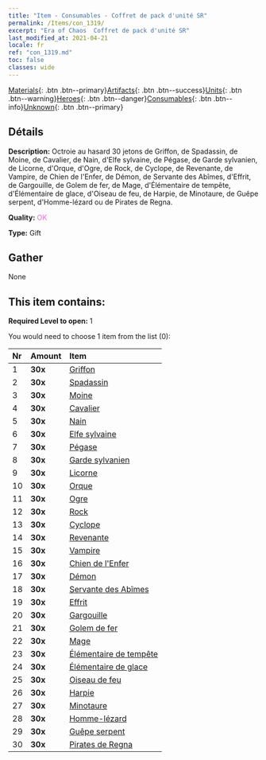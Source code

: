 ```yaml
---
title: "Item - Consumables - Coffret de pack d'unité SR"
permalink: /Items/con_1319/
excerpt: "Era of Chaos  Coffret de pack d'unité SR"
last_modified_at: 2021-04-21
locale: fr
ref: "con_1319.md"
toc: false
classes: wide
---
```

 [Materials](/fr/Items/){: .btn .btn--primary}[Artifacts](/fr/Items/Artifacts/){: .btn .btn--success}[Units](/fr/Items/Units/){: .btn .btn--warning}[Heroes](/fr/Items/Heroes/){: .btn .btn--danger}[Consumables](/fr/Items/Consumables/){: .btn .btn--info}[Unknown](/fr/Items/Unknown/){: .btn .btn--primary}

## Détails
 **Description:** Octroie au hasard 30 jetons de Griffon, de Spadassin, de Moine, de Cavalier, de Nain, d'Elfe sylvaine, de Pégase, de Garde sylvanien, de Licorne, d'Orque, d'Ogre, de Rock, de Cyclope, de Revenante, de Vampire, de Chien de l'Enfer, de Démon, de Servante des Abîmes, d'Effrit, de Gargouille, de Golem de fer, de Mage, d'Élémentaire de tempête, d'Élémentaire de glace, d'Oiseau de feu, de Harpie, de Minotaure, de Guêpe serpent, d'Homme-lézard ou de Pirates de Regna.

 **Quality:** <span style="color: #DA70D6">OK</span>

 **Type:** Gift

## Gather

  None

## This item contains:

 **Required Level to open:** 1

 You would need to choose 1 item from the list (0):

  | Nr | Amount |     Item    |
  |:---|:-------|:------------|
  | 1 |  **30x** | [Griffon](/fr/Items/unt_192/) |  | 
  | 2 |  **30x** | [Spadassin](/fr/Items/unt_193/) |  | 
  | 3 |  **30x** | [Moine](/fr/Items/unt_194/) |  | 
  | 4 |  **30x** | [Cavalier ](/fr/Items/unt_195/) |  | 
  | 5 |  **30x** | [Nain](/fr/Items/unt_200/) |  | 
  | 6 |  **30x** | [Elfe sylvaine](/fr/Items/unt_201/) |  | 
  | 7 |  **30x** | [Pégase](/fr/Items/unt_202/) |  | 
  | 8 |  **30x** | [Garde sylvanien](/fr/Items/unt_203/) |  | 
  | 9 |  **30x** | [Licorne](/fr/Items/unt_204/) |  | 
  | 10 |  **30x** | [Orque](/fr/Items/unt_219/) |  | 
  | 11 |  **30x** | [Ogre](/fr/Items/unt_220/) |  | 
  | 12 |  **30x** | [Rock](/fr/Items/unt_221/) |  | 
  | 13 |  **30x** | [Cyclope](/fr/Items/unt_222/) |  | 
  | 14 |  **30x** | [Revenante](/fr/Items/unt_210/) |  | 
  | 15 |  **30x** | [Vampire](/fr/Items/unt_211/) |  | 
  | 16 |  **30x** | [Chien de l'Enfer](/fr/Items/unt_228/) |  | 
  | 17 |  **30x** | [Démon](/fr/Items/unt_229/) |  | 
  | 18 |  **30x** | [Servante des Abîmes](/fr/Items/unt_230/) |  | 
  | 19 |  **30x** | [Effrit](/fr/Items/unt_231/) |  | 
  | 20 |  **30x** | [Gargouille](/fr/Items/unt_236/) |  | 
  | 21 |  **30x** | [Golem de fer](/fr/Items/unt_237/) |  | 
  | 22 |  **30x** | [Mage](/fr/Items/unt_238/) |  | 
  | 23 |  **30x** | [Élémentaire de tempête](/fr/Items/unt_263/) |  | 
  | 24 |  **30x** | [Élémentaire de glace](/fr/Items/unt_264/) |  | 
  | 25 |  **30x** | [Oiseau de feu](/fr/Items/unt_268/) |  | 
  | 26 |  **30x** | [Harpie](/fr/Items/unt_245/) |  | 
  | 27 |  **30x** | [Minotaure](/fr/Items/unt_248/) |  | 
  | 28 |  **30x** | [Homme-lézard](/fr/Items/unt_254/) |  | 
  | 29 |  **30x** | [Guêpe serpent](/fr/Items/unt_255/) |  | 
  | 30 |  **30x** | [Pirates de Regna](/fr/Items/unt_273/) |  | 
